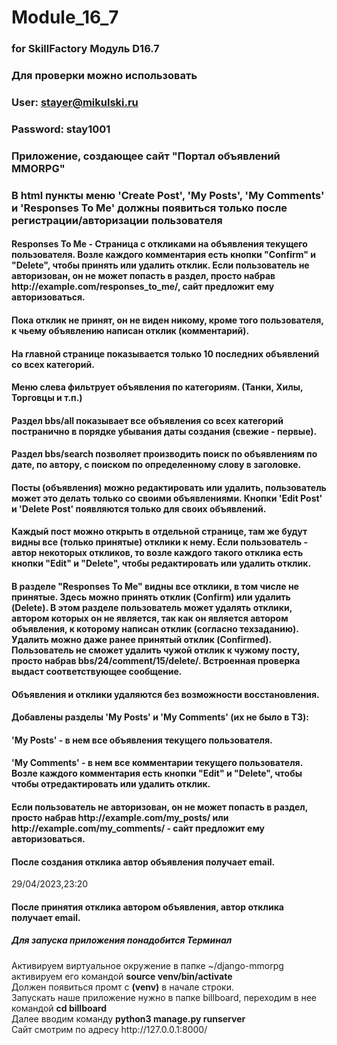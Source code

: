 # Module_16_7
### for SkillFactory Модуль D16.7 ###
### Для проверки можно использовать ###
### User: stayer@mikulski.ru ###
### Password: stay1001 ###
###
### Приложение, создающее сайт "Портал объявлений MMORPG" ###

### В html пункты меню 'Create Post', 'My Posts', 'My Comments' и 'Responses To Me' должны появиться только после регистрации/авторизации пользователя ###
#### Responses To Me - Страница с откликами на объявления текущего пользователя. Возле каждого комментария есть кнопки "Confirm" и "Delete", чтобы принять или удалить отклик. Если пользователь не авторизован, он не может попасть в раздел, просто набрав ht<span>tp://</span>example.com/responses_to_me/, сайт предложит ему авторизоваться. ####
#### Пока отклик не принят, он не виден никому, кроме того пользователя, к чьему объявлению написан отклик (комментарий). ####
#### На главной странице показывается только 10 последних объявлений со всех категорий. ####
#### Меню слева фильтрует объявления по категориям. (Танки, Хилы, Торговцы и т.п.) ####
#### Раздел bbs/all показывает все объявления со всех категорий постранично в порядке убывания даты создания (свежие - первые). ####
#### Раздел bbs/search позволяет производить поиск по объявлениям по дате, по автору, с поиском по определенному слову в заголовке. ####
#### Посты (объявления) можно редактировать или удалить, пользователь может это делать только со своими объявлениями. Кнопки 'Edit Post' и 'Delete Post' появляются только для своих объявлений. #### 
#### Каждый пост можно открыть в отдельной странице, там же будут видны все (только принятые) отклики к нему. Если пользователь - автор некоторых откликов, то возле каждого такого отклика есть кнопки "Edit" и "Delete", чтобы редактировать или удалить отклик. ####
#### В разделе "Responses To Me" видны все отклики, в том числе не принятые. Здесь можно принять отклик (Confirm) или удалить (Delete). В этом разделе пользователь может удалять отклики, автором которых он не является, так как он является автором объявления, к которому написан отклик (согласно техзаданию). Удалить можно даже ранее принятый отклик (Confirmed). Пользователь не сможет удалить чужой отклик к чужому посту, просто набрав bbs/24/comment/15/delete/. Встроенная проверка выдаст соответствующее сообщение. ####
#### Объявления и отклики удаляются без возможности восстановления. ####
#### Добавлены разделы 'My Posts' и 'My Comments' (их не было в ТЗ): ####
#### 'My Posts' - в нем все объявления текущего пользователя. ####
#### 'My Comments' - в нем все комментарии текущего пользователя. Возле каждого комментария есть кнопки "Edit" и "Delete", чтобы чтобы отредактировать или удалить отклик. 
#### Если пользователь не авторизован, он не может попасть в раздел, просто набрав ht<span>tp://</span>example.com/my_posts/ или ht<span>tp://</span>example.com/my_comments/ - сайт предложит ему авторизоваться. ####
#### После создания отклика автор объявления получает email. ####
29/04/2023,23:20 

#### После принятия отклика автором объявления, автор отклика получает email. ####

##### Для запуска приложения понадобится Терминал #####
Активируем виртуальное окружение в папке ~/django-mmorpg  
активируем его командой **source venv/bin/activate**  
Должен появиться промт с **(venv)** в начале строки.   
Запускать наше приложение нужно в папке billboard, переходим в нее \
командой **cd billboard**  
Далее вводим команду **python3 manage.py runserver**   
Сайт смотрим по адресу ht<span>tp://</span>127.0.0.1:8000/ 
